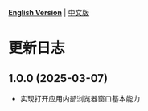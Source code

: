 [**English Version**](./CHANGELOG-EN.md) | [中文版](./CHANGELOG.md)

# 更新日志

## 1.0.0 (2025-03-07)
- 实现打开应用内部浏览器窗口基本能力

